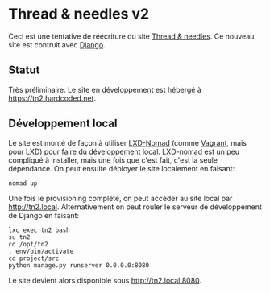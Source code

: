 # Thread & needles v2

Ceci est une tentative de réécriture du site [Thread & needles][tn]. Ce nouveau site est contruit
avec [Django][django].

## Statut

Très préliminaire. Le site en développement est hébergé à <https://tn2.hardcoded.net>.

## Développement local

Le site est monté de façon à utiliser [LXD-Nomad][nomad] (comme [Vagrant][vagrant], mais pour
[LXD][lxd]) pour faire du développement local. LXD-nomad est un peu compliqué à installer, mais
une fois que c'est fait, c'est la seule dépendance. On peut ensuite déployer le site localement
en faisant:

    nomad up

Une fois le provisioning complété, on peut accéder au site local par <http://tn2.local>.
Alternativement on peut rouler le serveur de développement de Django en faisant:

    lxc exec tn2 bash
    su tn2
    cd /opt/tn2
    . env/bin/activate
    cd project/src
    python manage.py runserver 0.0.0.0:8080

Le site devient alors disponible sous <http://tn2.local:8080>.

[tn]: http://www.threadandneedles.fr/
[django]: https://www.djangoproject.com/
[nomad]: https://github.com/lxd-nomad/lxd-nomad
[vagrant]: https://www.vagrantup.com/
[lxd]: https://linuxcontainers.org/lxd/
